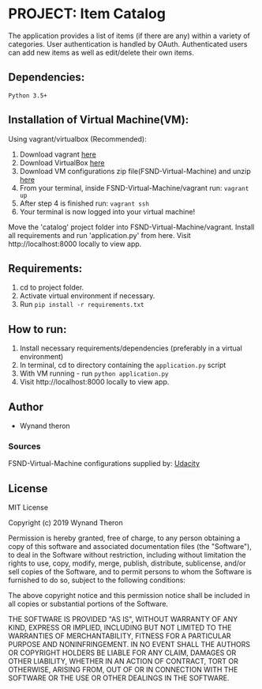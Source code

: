 # PROJECT: Item Catalog

The application provides a list of items (if there are any) within a variety of categories. User authentication is handled by OAuth. 
Authenticated users can add new items as well as edit/delete their own items.  

## Dependencies:

    Python 3.5+
    
## Installation of Virtual Machine(VM):

Using vagrant/virtualbox (Recommended):

   1. Download vagrant [here](https://www.vagrantup.com/downloads.html)
   2. Download VirtualBox [here](https://www.virtualbox.org/)
   3. Download VM configurations zip file(FSND-Virtual-Machine) and unzip [here](https://s3.amazonaws.com/video.udacity-data.com/topher/2018/April/5acfbfa3_fsnd-virtual-machine/fsnd-virtual-machine.zip)
   4. From your terminal, inside FSND-Virtual-Machine/vagrant run: `vagrant up`
   5. After step 4 is finished run: `vagrant ssh`
   6. Your terminal is now logged into your virtual machine!
   
   Move the 'catalog' project folder into FSND-Virtual-Machine/vagrant. Install all requirements and run 'application.py' from here. Visit
   http://localhost:8000 locally to view app.
    
## Requirements:

   1. cd to project folder. 
   2. Activate virtual environment if necessary.
   3. Run `pip install -r requirements.txt`    

## How to run:

   1. Install necessary requirements/dependencies (preferably in a virtual environment)
   2. In terminal, cd to directory containing the `application.py` script
   3. With VM running - run `python application.py`
   4. Visit http://localhost:8000 locally to view app.

## Author

 - Wynand theron
 
 
### Sources

FSND-Virtual-Machine configurations supplied by: [Udacity](https://www.udacity.com/)


## License

MIT License

Copyright (c) 2019 Wynand Theron

Permission is hereby granted, free of charge, to any person obtaining a copy
of this software and associated documentation files (the "Software"), to deal
in the Software without restriction, including without limitation the rights
to use, copy, modify, merge, publish, distribute, sublicense, and/or sell
copies of the Software, and to permit persons to whom the Software is
furnished to do so, subject to the following conditions:

The above copyright notice and this permission notice shall be included in all
copies or substantial portions of the Software.

THE SOFTWARE IS PROVIDED "AS IS", WITHOUT WARRANTY OF ANY KIND, EXPRESS OR
IMPLIED, INCLUDING BUT NOT LIMITED TO THE WARRANTIES OF MERCHANTABILITY,
FITNESS FOR A PARTICULAR PURPOSE AND NONINFRINGEMENT. IN NO EVENT SHALL THE
AUTHORS OR COPYRIGHT HOLDERS BE LIABLE FOR ANY CLAIM, DAMAGES OR OTHER
LIABILITY, WHETHER IN AN ACTION OF CONTRACT, TORT OR OTHERWISE, ARISING FROM,
OUT OF OR IN CONNECTION WITH THE SOFTWARE OR THE USE OR OTHER DEALINGS IN THE
SOFTWARE.